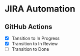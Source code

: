 # JIRA Automation

## GitHub Actions

- [x] Tansition to In Progress
- [x] Transition to In Review
- [ ] Transition to Done
